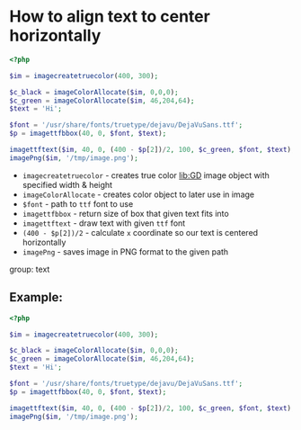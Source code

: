 # How to align text to center horizontally

```php
<?php

$im = imagecreatetruecolor(400, 300);

$c_black = imageColorAllocate($im, 0,0,0);
$c_green = imageColorAllocate($im, 46,204,64);
$text = 'Hi';

$font = '/usr/share/fonts/truetype/dejavu/DejaVuSans.ttf';
$p = imagettfbbox(40, 0, $font, $text);

imagettftext($im, 40, 0, (400 - $p[2])/2, 100, $c_green, $font, $text);
imagePng($im, '/tmp/image.png');
```

- `imagecreatetruecolor` - creates true color [lib:GD](https://onelinerhub.com/php-gd/how-to-install-gd-for-php-on-ubuntu-ubuntuversion) image object with specified width & height
- `imageColorAllocate` - creates color object to later use in image
- `$font` - path to `ttf` font to use
- `imagettfbbox` - return size of box that given text fits into
- `imagettftext` - draw text with given `ttf` font
- `(400 - $p[2])/2` - calculate `x` coordinate so our text is centered horizontally
- `imagePng` - saves image in PNG format to the given path

group: text

## Example: 
```php
<?php

$im = imagecreatetruecolor(400, 300);

$c_black = imageColorAllocate($im, 0,0,0);
$c_green = imageColorAllocate($im, 46,204,64);
$text = 'Hi';

$font = '/usr/share/fonts/truetype/dejavu/DejaVuSans.ttf';
$p = imagettfbbox(40, 0, $font, $text);

imagettftext($im, 40, 0, (400 - $p[2])/2, 100, $c_green, $font, $text);
imagePng($im, '/tmp/image.png');
```

